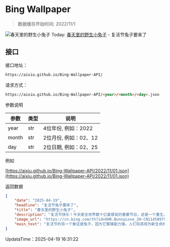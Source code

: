 # Bing Wallpaper

> 数据缓存开始时间: 2022/11/1

![春天里的野生小兔子](https://cn.bing.com/th?id=OHR.BunnyLove_ZH-CN1145897965_1920x1080.webp)
Today: [春天里的野生小兔子](https://cn.bing.com/th?id=OHR.BunnyLove_ZH-CN1145897965_1920x1080.webp) - 复活节兔子要来了

## 接口

接口地址：

```html
https://aixiu.github.io/Bing-Wallpaper-API/
```

请求方式：

```html
https://aixiu.github.io/Bing-Wallpaper-API/<year>/<month>/<day>.json
```

参数说明

| 参数 | 类型 | 说明 |
| - | - | - |
| year | str | 4位年份, 例如：2022 |
| month | str | 2位月份, 例如：02、12 |
| day | str | 2位日期, 例如：02、25 |

例如

[https://aixiu.github.io/Bing-Wallpaper-API/2022/11/01.json](https://aixiu.github.io/Bing-Wallpaper-API/2022/11/01.json)

返回数据

```json
{
    "date": "2025-04-19",
    "headline": "复活节兔子要来了",
    "title": "春天里的野生小兔子",
    "description": "复活节快乐！今天是全世界数十亿基督徒的重要节日，这是一个重生、庆祝与传承传统并存的时刻。复活节，也被称为“逾越节”或“复活主日”，纪念《新约》中所描述的耶稣基督的复活事件。这也是一个充满节日传统的时刻，从日出礼拜到寻找复活节彩蛋活动，当然还有深受大家喜爱的复活节兔子！",
    "image_url": "https://cn.bing.com/th?id=OHR.BunnyLove_ZH-CN1145897965_1920x1080.webp",
    "main_text": "复活节的另一个象征是兔子，因为它繁殖能力强，人们将其视为新生命的创造者。此外，百合花是复活节期间主要使用的花卉。"
}
```

UpdataTime：2025-04-19 16:31:22
